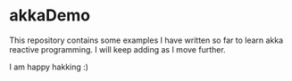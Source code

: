 akkaDemo
========
This repository contains some examples I have written so far to learn akka reactive programming. I will keep adding as I move further.

I am happy hakking :)
